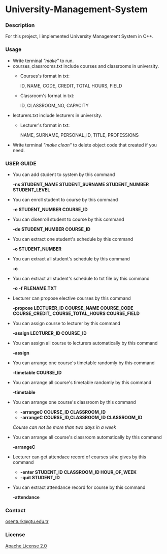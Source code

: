 # University-Management-System

### Description
For this project, I implemented University Management System in C++.

### Usage

* Write terminal _"make"_ to run.
* courses_classrooms.txt include courses and classrooms in university.
  * Courses's format in txt:
    
    ID, NAME, CODE, CREDIT, TOTAL HOURS, FIELD
  * Classroom's format in txt:
    
    ID, CLASSROOM_NO, CAPACITY
* lecturers.txt include lecturers in university.
  * Lecturer's format in txt:
    
    NAME, SURNAME, PERSONAL_ID, TITLE, PROFESSIONS
* Write terminal _"make clean"_ to delete object code that created if you need.
    
### USER GUIDE
* You can add student to system by this command

  **-ns STUDENT_NAME STUDENT_SURNAME STUDENT_NUMBER STUDENT_LEVEL**
* You can enroll student to course by this command
  
  **-e STUDENT_NUMBER COURSE_ID**
* You can disenroll student to course by this command
  
  **-de STUDENT_NUMBER COURSE_ID**
* You can extract one student's schedule by this command
  
  **-o STUDENT_NUMBER**
* You can extract all student's schedule by this command
  
  **-o**
* You can extract all student's schedule to txt file by this command
  
  **-o -f FILENAME.TXT**
* Lecturer can propose elective courses by this command
  
  **-propose LECTURER_ID COURSE_NAME COURSE_CODE COURSE_CREDIT_ COURSE_TOTAL_HOURS COURSE_FIELD**
* You can assign course to lecturer by this command
  
  **-assign LECTURER_ID COURSE_ID**
* You can assign all course to lecturers automatically by this command
  
  **-assign**
* You can arrange one course's timetable randomly by this command

  **-timetable COURSE_ID**
* You can arrange all course's timetable randomly by this command

  **-timetable**
* You can arrange one course's classroom by this command
  * **-arrangeC COURSE_ID CLASSROOM_ID**
  * **-arrangeC COURSE_ID,CLASSROOM_ID CLASSROOM_ID**
  
  _Course can not be more than two days in a week_
* You can arrange all course's classroom automatically by this command

  **-arrangeC**
* Lecturer can get attendace record of courses s/he gives by this command 
  * **-enter STUDENT_ID CLASSROOM_ID HOUR_OF_WEEK**
  * **-quit STUDENT_ID**
* You can extract attendance record for course by this command

  **-attendance**


### Contact
osenturk@gtu.edu.tr

### License
[Apache License 2.0](https://choosealicense.com/licenses/apache-2.0/)


